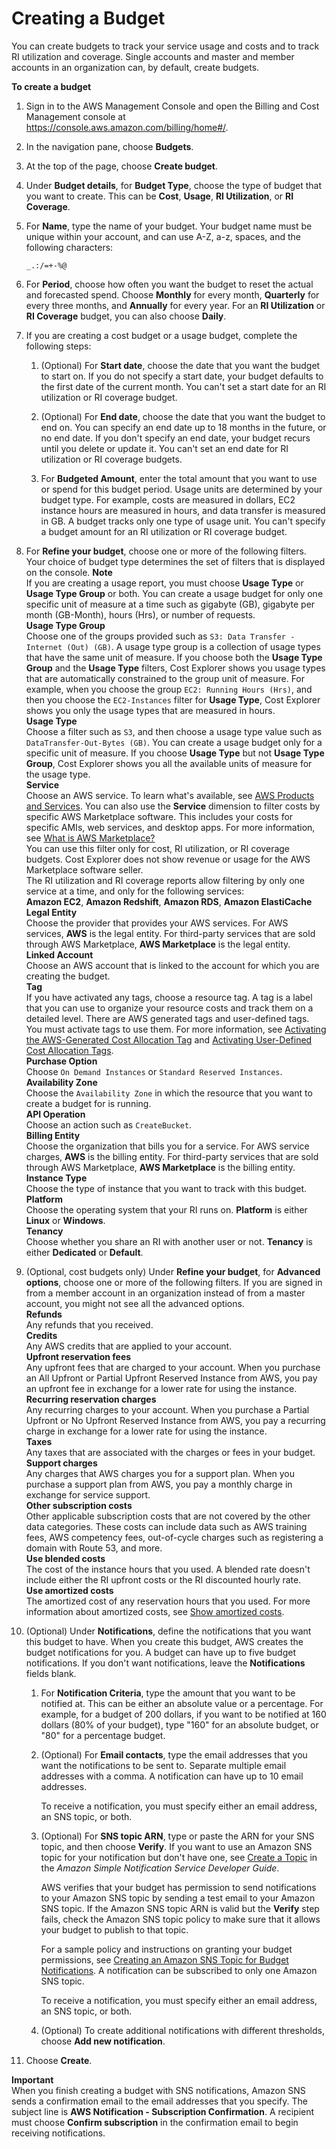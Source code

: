 # Creating a Budget<a name="budgets-create"></a>

You can create budgets to track your service usage and costs and to track RI utilization and coverage\. Single accounts and master and member accounts in an organization can, by default, create budgets\.

**To create a budget**

1. Sign in to the AWS Management Console and open the Billing and Cost Management console at [https://console\.aws\.amazon\.com/billing/home\#/](https://console.aws.amazon.com/billing/home)\.

1. In the navigation pane, choose **Budgets**\.

1. At the top of the page, choose **Create budget**\.

1. Under **Budget details**, for **Budget Type**, choose the type of budget that you want to create\. This can be **Cost**, **Usage**, **RI Utilization**, or **RI Coverage**\.

1. For **Name**, type the name of your budget\. Your budget name must be unique within your account, and can use A\-Z, a\-z, spaces, and the following characters:

   ```
   _.:/=+-%@
   ```

1. For **Period**, choose how often you want the budget to reset the actual and forecasted spend\. Choose **Monthly** for every month, **Quarterly** for every three months, and **Annually** for every year\. For an **RI Utilization** or **RI Coverage** budget, you can also choose **Daily**\.

1. If you are creating a cost budget or a usage budget, complete the following steps:

   1. \(Optional\) For **Start date**, choose the date that you want the budget to start on\. If you do not specify a start date, your budget defaults to the first date of the current month\. You can't set a start date for an RI utilization or RI coverage budget\. 

   1. \(Optional\) For **End date**, choose the date that you want the budget to end on\. You can specify an end date up to 18 months in the future, or no end date\. If you don't specify an end date, your budget recurs until you delete or update it\. You can't set an end date for RI utilization or RI coverage budgets\.

   1. For **Budgeted Amount**, enter the total amount that you want to use or spend for this budget period\. Usage units are determined by your budget type\. For example, costs are measured in dollars, EC2 instance hours are measured in hours, and data transfer is measured in GB\. A budget tracks only one type of usage unit\. You can't specify a budget amount for an RI utilization or RI coverage budget\.

1. For **Refine your budget**, choose one or more of the following filters\. Your choice of budget type determines the set of filters that is displayed on the console\.
**Note**  
If you are creating a usage report, you must choose **Usage Type** or **Usage Type Group** or both\. You can create a usage budget for only one specific unit of measure at a time such as gigabyte \(GB\), gigabyte per month \(GB\-Month\), hours \(Hrs\), or number of requests\.  
**Usage Type Group**  
Choose one of the groups provided such as `S3: Data Transfer - Internet (Out) (GB)`\. A usage type group is a collection of usage types that have the same unit of measure\. If you choose both the **Usage Type Group** and the **Usage Type** filters, Cost Explorer shows you usage types that are automatically constrained to the group unit of measure\. For example, when you choose the group `EC2: Running Hours (Hrs)`, and then you choose the `EC2-Instances` filter for **Usage Type**, Cost Explorer shows you only the usage types that are measured in hours\.  
**Usage Type**  
Choose a filter such as `S3`, and then choose a usage type value such as `DataTransfer-Out-Bytes (GB)`\. You can create a usage budget only for a specific unit of measure\. If you choose **Usage Type** but not **Usage Type Group**, Cost Explorer shows you all the available units of measure for the usage type\.  
**Service**  
Choose an AWS service\. To learn what's available, see [AWS Products and Services](https://aws.amazon.com/products/)\. You can also use the **Service** dimension to filter costs by specific AWS Marketplace software\. This includes your costs for specific AMIs, web services, and desktop apps\. For more information, see [ What is AWS Marketplace? ](http://docs.aws.amazon.com/marketplace/latest/controlling-access/what-is-marketplace.html)  
You can use this filter only for cost, RI utilization, or RI coverage budgets\. Cost Explorer does not show revenue or usage for the AWS Marketplace software seller\.   
The RI utilization and RI coverage reports allow filtering by only one service at a time, and only for the following services:  
**Amazon EC2**, **Amazon Redshift**, **Amazon RDS**, **Amazon ElastiCache**  
**Legal Entity**  
Choose the provider that provides your AWS services\. For AWS services, **AWS** is the legal entity\. For third\-party services that are sold through AWS Marketplace, **AWS Marketplace** is the legal entity\.   
**Linked Account**  
Choose an AWS account that is linked to the account for which you are creating the budget\.  
**Tag**  
If you have activated any tags, choose a resource tag\. A tag is a label that you can use to organize your resource costs and track them on a detailed level\. There are AWS generated tags and user\-defined tags\. You must activate tags to use them\. For more information, see [Activating the AWS\-Generated Cost Allocation Tag](activate-built-in-tags.md) and [Activating User\-Defined Cost Allocation Tags](activating-tags.md)\.  
**Purchase Option**  
Choose `On Demand Instances` or `Standard Reserved Instances`\.  
**Availability Zone**  
Choose the `Availability Zone` in which the resource that you want to create a budget for is running\.  
**API Operation**  
Choose an action such as `CreateBucket`\.  
**Billing Entity**  
Choose the organization that bills you for a service\. For AWS service charges, **AWS** is the billing entity\. For third\-party services that are sold through AWS Marketplace, **AWS Marketplace** is the billing entity\.  
**Instance Type**  
Choose the type of instance that you want to track with this budget\.   
**Platform**  
Choose the operating system that your RI runs on\. **Platform** is either **Linux** or **Windows**\.  
**Tenancy**  
Choose whether you share an RI with another user or not\. **Tenancy** is either **Dedicated** or **Default**\.

1. \(Optional, cost budgets only\) Under **Refine your budget**, for **Advanced options**, choose one or more of the following filters\. If you are signed in from a member account in an organization instead of from a master account, you might not see all the advanced options\.  
**Refunds**  
Any refunds that you received\.   
**Credits**  
Any AWS credits that are applied to your account\.  
**Upfront reservation fees**  
Any upfront fees that are charged to your account\. When you purchase an All Upfront or Partial Upfront Reserved Instance from AWS, you pay an upfront fee in exchange for a lower rate for using the instance\.   
**Recurring reservation charges**  
Any recurring charges to your account\. When you purchase a Partial Upfront or No Upfront Reserved Instance from AWS, you pay a recurring charge in exchange for a lower rate for using the instance\.   
**Taxes**  
Any taxes that are associated with the charges or fees in your budget\.  
**Support charges**  
Any charges that AWS charges you for a support plan\. When you purchase a support plan from AWS, you pay a monthly charge in exchange for service support\.   
**Other subscription costs**  
Other applicable subscription costs that are not covered by the other data categories\. These costs can include data such as AWS training fees, AWS competency fees, out\-of\-cycle charges such as registering a domain with Route 53, and more\.  
**Use blended costs**  
The cost of the instance hours that you used\. A blended rate doesn't include either the RI upfront costs or the RI discounted hourly rate\.  
**Use amortized costs**  
The amortized cost of any reservation hours that you used\. For more information about amortized costs, see [Show amortized costs](advanced.md#show-amortized-costs)\.

1. \(Optional\) Under **Notifications**, define the notifications that you want this budget to have\. When you create this budget, AWS creates the budget notifications for you\. A budget can have up to five budget notifications\. If you don't want notifications, leave the **Notifications** fields blank\.

   1. For **Notification Criteria**, type the amount that you want to be notified at\. This can be either an absolute value or a percentage\. For example, for a budget of 200 dollars, if you want to be notified at 160 dollars \(80% of your budget\), type "160" for an absolute budget, or "80" for a percentage budget\.

   1. \(Optional\) For **Email contacts**, type the email addresses that you want the notifications to be sent to\. Separate multiple email addresses with a comma\. A notification can have up to 10 email addresses\.

      To receive a notification, you must specify either an email address, an SNS topic, or both\.

   1. \(Optional\) For **SNS topic ARN**, type or paste the ARN for your SNS topic, and then choose **Verify**\. If you want to use an Amazon SNS topic for your notification but don't have one, see [Create a Topic](http://docs.aws.amazon.com/sns/latest/dg/CreateTopic.html) in the *Amazon Simple Notification Service Developer Guide*\.

      AWS verifies that your budget has permission to send notifications to your Amazon SNS topic by sending a test email to your Amazon SNS topic\. If the Amazon SNS topic ARN is valid but the **Verify** step fails, check the Amazon SNS topic policy to make sure that it allows your budget to publish to that topic\. 

      For a sample policy and instructions on granting your budget permissions, see [Creating an Amazon SNS Topic for Budget Notifications](budgets-sns-policy.md)\. A notification can be subscribed to only one Amazon SNS topic\.

      To receive a notification, you must specify either an email address, an SNS topic, or both\.

   1. \(Optional\) To create additional notifications with different thresholds, choose **Add new notification**\. 

1. Choose **Create**\.

**Important**  
When you finish creating a budget with SNS notifications, Amazon SNS sends a confirmation email to the email addresses that you specify\. The subject line is **AWS Notification \- Subscription Confirmation**\. A recipient must choose **Confirm subscription** in the confirmation email to begin receiving notifications\. 